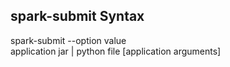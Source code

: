 ## spark-submit Syntax

spark-submit --option value \
  application jar | python file [application arguments]
